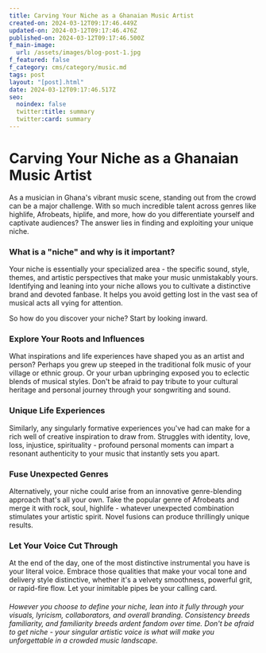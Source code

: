 ```yaml
---
title: Carving Your Niche as a Ghanaian Music Artist
created-on: 2024-03-12T09:17:46.449Z
updated-on: 2024-03-12T09:17:46.476Z
published-on: 2024-03-12T09:17:46.500Z
f_main-image:
  url: /assets/images/blog-post-1.jpg
f_featured: false
f_category: cms/category/music.md
tags: post
layout: "[post].html"
date: 2024-03-12T09:17:46.517Z
seo:
  noindex: false
  twitter:title: summary
  twitter:card: summary
---
```

# **Carving Your Niche as a Ghanaian Music Artist**

As a musician in Ghana's vibrant music scene, standing out from the crowd can be a major challenge. With so much incredible talent across genres like highlife, Afrobeats, hiplife, and more, how do you differentiate yourself and captivate audiences? The answer lies in finding and exploiting your unique niche.

### **What is a "niche" and why is it important?**

Your niche is essentially your specialized area - the specific sound, style, themes, and artistic perspectives that make your music unmistakably yours. Identifying and leaning into your niche allows you to cultivate a distinctive brand and devoted fanbase. It helps you avoid getting lost in the vast sea of musical acts all vying for attention.

So how do you discover your niche? Start by looking inward.

### **Explore Your Roots and Influences**

 What inspirations and life experiences have shaped you as an artist and person? Perhaps you grew up steeped in the traditional folk music of your village or ethnic group. Or your urban upbringing exposed you to eclectic blends of musical styles. Don't be afraid to pay tribute to your cultural heritage and personal journey through your songwriting and sound.

### **Unique Life Experiences**

 Similarly, any singularly formative experiences you've had can make for a rich well of creative inspiration to draw from. Struggles with identity, love, loss, injustice, spirituality - profound personal moments can impart a resonant authenticity to your music that instantly sets you apart.

### **Fuse Unexpected Genres**

Alternatively, your niche could arise from an innovative genre-blending approach that's all your own. Take the popular genre of Afrobeats and merge it with rock, soul, highlife - whatever unexpected combination stimulates your artistic spirit. Novel fusions can produce thrillingly unique results.

### **Let Your Voice Cut Through**

 At the end of the day, one of the most distinctive instrumental you have is your literal voice. Embrace those qualities that make your vocal tone and delivery style distinctive, whether it's a velvety smoothness, powerful grit, or rapid-fire flow. Let your inimitable pipes be your calling card.



###### However you choose to define your niche, lean into it fully through your visuals, lyricism, collaborators, and overall branding. Consistency breeds familiarity, and familiarity breeds ardent fandom over time. Don't be afraid to get niche - your singular artistic voice is what will make you unforgettable in a crowded music landscape.